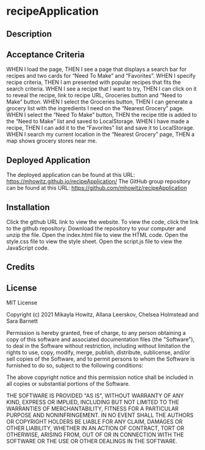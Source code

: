 # recipeApplication

## Description


## Acceptance Criteria
WHEN I load the page,
THEN I see a page that displays a search bar for recipes and two cards for “Need To Make” and “Favorites”.
WHEN I specify recipe criteria,
THEN I am presented with popular recipes that fits the search criteria.
WHEN I see a recipe that I want to try, 
THEN I can click on it to reveal the recipe, link to recipe URL, Groceries button and “Need to Make” button.
WHEN I select the Groceries button,
THEN I can generate a grocery list with the ingredients I need on the “Nearest Grocery” page.
WHEN I select the “Need To Make” button, 
THEN the recipe title is added to the “Need to Make” list and saved to LocalStorage.
WHEN I have made a recipe, 
THEN I can add it to the “Favorites” list and save it to LocalStorage.
WHEN I search my current location in the “Nearest Grocery” page, 
THEN a map shows grocery stores near me.


## Deployed Application
The deployed application can be found at this URL: https://mhowitz.github.io/recipeApplication/
The GitHub group repository can be found at this URL:	https://github.com/mhowitz/recipeApplication

## Installation

Click the github URL link to view the website. To view the code, click the link to the github repository. Download the repository to your computer and unzip the file. Open the index.html file to view the HTML code. Open the style.css file to view the style sheet. Open the script.js file to view the JavaScript code.

## Credits 



## License
MIT License

Copyright (c) 2021 Mikayla Howitz, Allana Leerskov, Chelsea Holmstead and Sara Barnett

Permission is hereby granted, free of charge, to any person obtaining a copy of this software and associated documentation files (the "Software"), to deal in the Software without restriction, including without limitation the rights to use, copy, modify, merge, publish, distribute, sublicense, and/or sell copies of the Software, and to permit persons to whom the Software is furnished to do so, subject to the following conditions:

The above copyright notice and this permission notice shall be included in all copies or substantial portions of the Software.

THE SOFTWARE IS PROVIDED "AS IS", WITHOUT WARRANTY OF ANY KIND, EXPRESS OR IMPLIED, INCLUDING BUT NOT LIMITED TO THE WARRANTIES OF MERCHANTABILITY, FITNESS FOR A PARTICULAR PURPOSE AND NONINFRINGEMENT. IN NO EVENT SHALL THE AUTHORS OR COPYRIGHT HOLDERS BE LIABLE FOR ANY CLAIM, DAMAGES OR OTHER LIABILITY, WHETHER IN AN ACTION OF CONTRACT, TORT OR OTHERWISE, ARISING FROM, OUT OF OR IN CONNECTION WITH THE SOFTWARE OR THE USE OR OTHER DEALINGS IN THE SOFTWARE.
